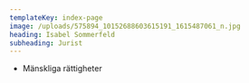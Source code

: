 ```yaml
---
templateKey: index-page
image: /uploads/575894_10152688603615191_1615487061_n.jpg
heading: Isabel Sommerfeld
subheading: Jurist
---
```

* Mänskliga rättigheter
